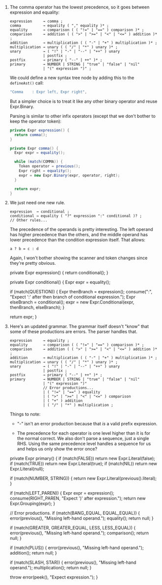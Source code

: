 1.  The comma operator has the lowest precedence, so it goes between expression
    and equality:

    ```lox
    expression     → comma ;
    comma          → equality ( "," equality )* ;
    equality       → comparison ( ( "!=" | "==" ) comparison )* ;
    comparison     → addition ( ( ">" | ">=" | "<" | "<=" ) addition )* ;
    addition       → multiplication ( ( "-" | "+" ) multiplication )* ;
    multiplication → unary ( ( "/" | "*" ) unary )* ;
    unary          → ( "!" | "-" | "--" | "++" ) unary
                   | postfix ;
    postfix        → primary ( "--" | ++" )* ;
    primary        → NUMBER | STRING | "true" | "false" | "nil"
                   | "(" expression ")" ;
    ```

    We could define a new syntax tree node by adding this to the `defineAst()`
    call:

    ```java
    "Comma    : Expr left, Expr right",
    ```

    But a simpler choice is to treat it like any other binary operator and
    reuse Expr.Binary.

    Parsing is similar to other infix operators (except that we don't bother to
    keep the operator token):

    ```java
    private Expr expression() {
      return comma();
    }

    private Expr comma() {
      Expr expr = equality();

      while (match(COMMA)) {
        Token operator = previous();
        Expr right = equality();
        expr = new Expr.Binary(expr, operator, right);
      }

      return expr;
    }
    ```

2.  We just need one new rule.

    ```lox
    expression  → conditional ;
    conditional → equality ( "?" expression ":" conditional )? ;
    // Other rules...
    ```

    The precedence of the operands is pretty interesting. The left operand has
    higher precedence than the others, and the middle operand has lower
    precedence than the condition expression itself. That allows:

        a ? b = c : d

    Again, I won't bother showing the scanner and token changes since they're
    pretty obvious.

    private Expr expression() {
      return conditional();
    }

    private Expr conditional() {
      Expr expr = equality();

      if (match(QUESTION)) {
        Expr thenBranch = expression();
        consume(":", "Expect ':' after then branch of conditional expression.");
        Expr elseBranch = conditional();
        expr = new Expr.Conditional(expr, thenBranch, elseBranch);
      }

      return expr;
    }

3.  Here's an updated grammar. The grammar itself doesn't "know" that some of
    these productions are errors. The parser handles that.

    ```lox
    expression     → equality ;
    equality       → comparison ( ( "!=" | "==" ) comparison )* ;
    comparison     → addition ( ( ">" | ">=" | "<" | "<=" ) addition )* ;
    addition       → multiplication ( ( "-" | "+" ) multiplication )* ;
    multiplication → unary ( ( "/" | "*" ) unary )* ;
    unary          → ( "!" | "-" | "--" | "++" ) unary
                   | postfix ;
    postfix        → primary ( "--" | ++" )* ;
    primary        → NUMBER | STRING | "true" | "false" | "nil"
                   | "(" expression ")"
                   // Error productions...
                   | ( "!=" | "==" ) equality
                   | ( ">" | ">=" | "<" | "<=" ) comparison
                   | ( "+" ) addition
                   | ( "/" | "*" ) multiplication ;
    ```

    Things to note:

    * "-" isn't an error production because that *is* a valid prefix
      expression.

    * The precedence for each operator is one level higher than it is for the
      normal correct. We also don't parse a sequence, just a single RHS. Using
      the same precedence level handles a sequence for us and helps us only
      show the error once?

    private Expr primary() {
      if (match(FALSE)) return new Expr.Literal(false);
      if (match(TRUE)) return new Expr.Literal(true);
      if (match(NIL)) return new Expr.Literal(null);

      if (match(NUMBER, STRING)) {
        return new Expr.Literal(previous().literal);
      }

      if (match(LEFT_PAREN)) {
        Expr expr = expression();
        consume(RIGHT_PAREN, "Expect ')' after expression.");
        return new Expr.Grouping(expr);
      }

      // Error productions.
      if (match(BANG_EQUAL, EQUAL_EQUAL)) {
        error(previous(), "Missing left-hand operand.");
        equality();
        return null;
      }

      if (match(GREATER, GREATER_EQUAL, LESS, LESS_EQUAL)) {
        error(previous(), "Missing left-hand operand.");
        comparison();
        return null;
      }

      if (match(PLUS)) {
        error(previous(), "Missing left-hand operand.");
        addition();
        return null;
      }

      if (match(SLASH, STAR)) {
        error(previous(), "Missing left-hand operand.");
        multiplication();
        return null;
      }

      throw error(peek(), "Expect expression.");
    }